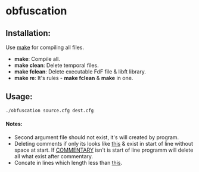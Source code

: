 # obfuscation

## Installation:

Use [make](https://en.wikipedia.org/wiki/Makefile) for compiling all files.
- **make**: Compile all.
- **make clean**: Delete temporal files.
- **make fclean**: Delete executable FdF file & libft library.
- **make re**: It's rules - **make fclean** & **make** in one.

## Usage:
```bash
./obfuscation source.cfg dest.cfg
```

#### Notes:
- Second argument file should not exist, it's will created by program.
- Deleting comments if only its looks like [this](https://github.com/Iipal/obfuscation/blob/d35d9ec319f06364fdfe496bc8664cde4620d20d/includes/obfuscation.h#L28) & exist in start of line without space at start. If [COMMENTARY](https://github.com/Iipal/obfuscation/blob/d35d9ec319f06364fdfe496bc8664cde4620d20d/includes/obfuscation.h#L28) isn't is start of line programm will delete all what exist after commentary.
- Concate in lines which length less than [this](https://github.com/Iipal/obfuscation/blob/d35d9ec319f06364fdfe496bc8664cde4620d20d/includes/obfuscation.h#L26).
